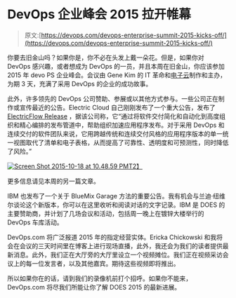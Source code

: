 # DevOps 企业峰会 2015 拉开帷幕

> 原文:[https://devops.com/devops-enterprise-summit-2015-kicks-off/](https://devops.com/devops-enterprise-summit-2015-kicks-off/)

你要去旧金山吗？如果你是，你不必在头发上戴一朵花。但是，如果你对 DevOps 感兴趣，或者想成为 DevOps 的一员，并且本周在旧金山，你应该参加 2015 年 devo PS 企业峰会。会议由 Gene Kim 的 IT 革命和[电子云](http://electric-cloud.com/)制作和主办，为期 3 天，充满了采用 DevOps 的企业的成功故事。

此外，许多领先的 DevOps 公司赞助、参展或以其他方式参与。一些公司正在制作或宣传最近的公告。Electric Cloud 自己刚刚发布了一个重大公告，发布了 [ElectricFlow Release](http://electric-cloud.com/products/electricflow/release) ，据该公司称，它“通过将软件交付简化和自动化到高度组织和精心编排的发布管道中，帮助组织加速应用程序发布。对于采用 DevOps 和连续交付的软件团队来说，它用跨越传统和连续交付风格的应用程序版本的单一统一视图取代了清单和电子表格，从而提高了可靠性、透明度和可预测性，同时降低了风险。”

[![Screen Shot 2015-10-18 at 10.48.59 PM](../Images/36141224eb197e38643e1bb8e1d3e150.png)T2】](https://devops.com/wp-content/uploads/2015/10/Screen-Shot-2015-10-18-at-10.48.59-PM.png)

更多信息请见本周的另一篇文章。

IBM 也发布了一个关于 BlueMix Garage 方法的重要公告。我有机会与兰迪·纽维尔谈论这个新版本，你可以在这里收听和阅读对话的文字记录。IBM 是 DOES 的主要赞助商，并计划了几场会议和活动，包括周一晚上在镀锌大楼举行的 DevOps 车库活动。

DevOps.com 将广泛报道 2015 年的指定经营实体。Ericka Chickowski 和我将会在会议的三天时间里在博客上进行现场直播，此外，我还会为我们的读者提供最新消息。此外，我们正在大厅旁的大厅里设立一个视频摊位。我们正在视频采访会议上的每一位发言者，以及其他嘉宾。期待这些视频即将推出。

所以如果你在的话，请到我们的录像机前打个招呼。如果你不能来，DevOps.com 将尽我们所能让你了解 DOES 2015 的最新进展。